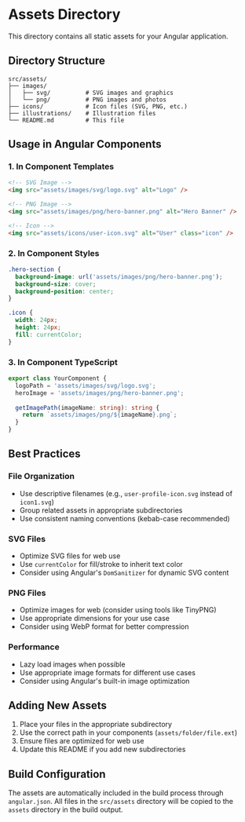 # Assets Directory

This directory contains all static assets for your Angular application.

## Directory Structure

```
src/assets/
├── images/
│   ├── svg/          # SVG images and graphics
│   └── png/          # PNG images and photos
├── icons/            # Icon files (SVG, PNG, etc.)
├── illustrations/    # Illustration files
└── README.md         # This file
```

## Usage in Angular Components

### 1. In Component Templates

```html
<!-- SVG Image -->
<img src="assets/images/svg/logo.svg" alt="Logo" />

<!-- PNG Image -->
<img src="assets/images/png/hero-banner.png" alt="Hero Banner" />

<!-- Icon -->
<img src="assets/icons/user-icon.svg" alt="User" class="icon" />
```

### 2. In Component Styles

```css
.hero-section {
  background-image: url('assets/images/png/hero-banner.png');
  background-size: cover;
  background-position: center;
}

.icon {
  width: 24px;
  height: 24px;
  fill: currentColor;
}
```

### 3. In Component TypeScript

```typescript
export class YourComponent {
  logoPath = 'assets/images/svg/logo.svg';
  heroImage = 'assets/images/png/hero-banner.png';
  
  getImagePath(imageName: string): string {
    return `assets/images/png/${imageName}.png`;
  }
}
```

## Best Practices

### File Organization
- Use descriptive filenames (e.g., `user-profile-icon.svg` instead of `icon1.svg`)
- Group related assets in appropriate subdirectories
- Use consistent naming conventions (kebab-case recommended)

### SVG Files
- Optimize SVG files for web use
- Use `currentColor` for fill/stroke to inherit text color
- Consider using Angular's `DomSanitizer` for dynamic SVG content

### PNG Files
- Optimize images for web (consider using tools like TinyPNG)
- Use appropriate dimensions for your use case
- Consider using WebP format for better compression

### Performance
- Lazy load images when possible
- Use appropriate image formats for different use cases
- Consider using Angular's built-in image optimization

## Adding New Assets

1. Place your files in the appropriate subdirectory
2. Use the correct path in your components (`assets/folder/file.ext`)
3. Ensure files are optimized for web use
4. Update this README if you add new subdirectories

## Build Configuration

The assets are automatically included in the build process through `angular.json`. All files in the `src/assets` directory will be copied to the `assets` directory in the build output.
